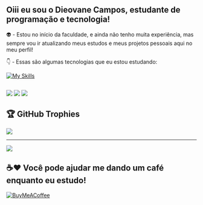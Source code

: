 ## Oiii eu sou o Dieovane Campos, estudante de programação e tecnologia!

👽 - Estou no início da faculdade, e ainda não tenho muita experiência, mas sempre vou ir atualizando meus estudos e meus projetos pessoais aqui no meu perfil!

👇 - Essas são algumas tecnologias que eu estou estudando:

[![My Skills](https://skillicons.dev/icons?i=js,html,css,git,github,visualstudio)](https://skillicons.dev)
  
  ##
 
<div> 
  <a href="https://instagram.com/dieovane" target="_blank"><img src="https://img.shields.io/badge/-Instagram-%23E4405F?style=for-the-badge&logo=instagram&logoColor=white" target="_blank"></a> 
  <a href = "mailto:dieovanecampos@gmail.com"><img src="https://img.shields.io/badge/-Gmail-%23333?style=for-the-badge&logo=gmail&logoColor=red" target="_blank"></a>
  <a href="https://www.linkedin.com/in/dieovane-campos-%F0%9F%8F%B3%EF%B8%8F%E2%80%8D%F0%9F%8C%88-504714244/" target="_blank"><img src="https://img.shields.io/badge/-LinkedIn-%230077B5?style=for-the-badge&logo=linkedin&logoColor=white" target="_blank"></a> 
  
</div>


## 🏆 GitHub Trophies
![](https://github-profile-trophy.vercel.app/?username=Dieovane&theme=tokyonight&no-frame=true&no-bg=false&margin-w=4)

---
[![](https://visitcount.itsvg.in/api?id=Dieovane&icon=3&color=1)](https://visitcount.itsvg.in)

## ☕❤️ Você pode ajudar me dando um café enquanto eu estudo!
  [![BuyMeACoffee](https://img.shields.io/badge/Buy%20Me%20a%20Coffee-ffdd00?style=for-the-badge&logo=buy-me-a-coffee&logoColor=black)](https://www.buymeacoffee.com/dieovane)
